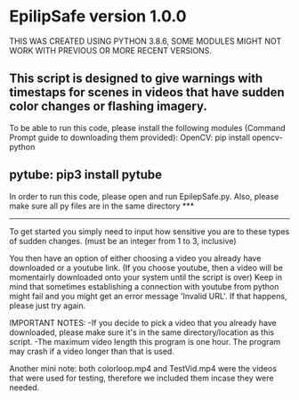 # EpilipSafe version 1.0.0

THIS WAS CREATED USING PYTHON 3.8.6, SOME MODULES MIGHT NOT WORK WITH PREVIOUS OR MORE RECENT VERSIONS.

This script is designed to give warnings with timestaps for scenes in videos that have sudden color changes or flashing imagery.
------------------------------------------------------------------------------------------------------------------------------------------------------------
To be able to run this code, please install the following modules (Command Prompt guide to downloading them provided):
OpenCV: 
  pip install opencv-python

pytube:
  pip3 install pytube
------------------------------------------------------------------------------------------------------------------------------------------------------------

In order to run this code, please open and run EpilepSafe.py. Also, please make sure all py files are in the same directory ***

------------------------------------------------------------------------------------------------------------------------------------------------------------
To get started you simply need to input how sensitive you are to these types of sudden changes. (must be an integer from 1 to 3, inclusive)


You then have an option of either choosing a video you already have downloaded or a youtube link. (If you choose youtube, then a video will be momentairly 
downloaded onto your system until the script is over)
Keep in mind that sometimes establishing a connection with youtube from python might fail and you might get an error message 'Invalid URL'. If that happens,
please just try again.


IMPORTANT NOTES: 
-If you decide to pick a video that you already have downloaded, please make sure it's in the same directory/location as this script.
-The maximum video length this program is one hour. The program may crash if a video longer than that is used.

Another mini note: both colorloop.mp4 and TestVid.mp4 were the videos that were used for testing, therefore we included them incase they were needed.
